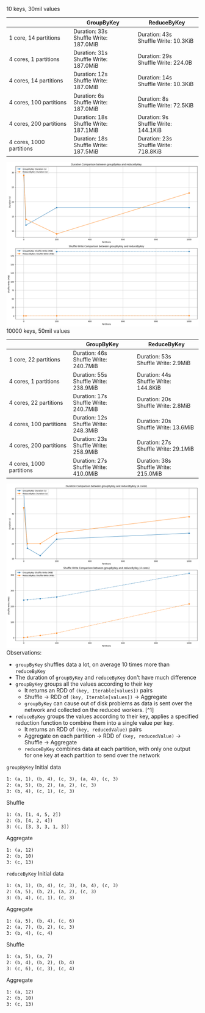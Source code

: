 10 keys, 30mil values

|                          | GroupByKey                               | ReduceByKey                              |
| ------------------------ | ---------------------------------------- | ---------------------------------------- |
| 1 core, 14 partitions    | Duration: 33s<br>Shuffle Write: 187.0MiB | Duration: 43s<br>Shuffle Write: 10.3KiB  |
| 4 cores, 1 partitions    | Duration: 31s<br>Shuffle Write: 187.0MiB | Duration: 29s<br>Shuffle Write: 224.0B   |
| 4 cores, 14 partitions   | Duration: 12s<br>Shuffle Write: 187.0MiB | Duration: 14s<br>Shuffle Write: 10.3KiB  |
| 4 cores, 100 partitions  | Duration: 6s<br>Shuffle Write: 187.0MiB  | Duration: 8s<br>Shuffle Write: 72.5KiB   |
| 4 cores, 200 partitions  | Duration: 18s<br>Shuffle Write: 187.1MiB | Duration: 9s<br>Shuffle Write: 144.1KiB  |
| 4 cores, 1000 partitions | Duration: 18s<br>Shuffle Write: 187.5MiB | Duration: 23s<br>Shuffle Write: 718.8KiB |
![](Images/Pasted%20image%2020240730213813.png)
10000 keys, 50mil values

|                          | GroupByKey                               | ReduceByKey                              |
| ------------------------ | ---------------------------------------- | ---------------------------------------- |
| 1 core, 22 partitions    | Duration: 46s<br>Shuffle Write: 240.7MiB | Duration: 53s<br>Shuffle Write: 2.9MiB   |
| 4 cores, 1 partitions    | Duration: 55s<br>Shuffle Write: 238.9MiB | Duration: 44s<br>Shuffle Write: 144.8KiB |
| 4 cores, 22 partitions   | Duration: 17s<br>Shuffle Write: 240.7MiB | Duration: 20s<br>Shuffle Write: 2.8MiB   |
| 4 cores, 100 partitions  | Duration: 12s<br>Shuffle Write: 248.3MiB | Duration: 20s<br>Shuffle Write: 13.6MiB  |
| 4 cores, 200 partitions  | Duration: 23s<br>Shuffle Write: 258.9MiB | Duration: 27s<br>Shuffle Write: 29.1MiB  |
| 4 cores, 1000 partitions | Duration: 27s<br>Shuffle Write: 410.0MiB | Duration: 38s<br>Shuffle Write: 215.0MiB |
![](Images/Pasted%20image%2020240730213800.png)
Observations:
- `groupByKey` shuffles data a lot, on average 10 times more than `reduceByKey`
- The duration of `groupByKey` and `reduceByKey` don't have much difference
- `groupByKey` groups all the values according to their key
	- It returns an RDD of `(key, Iterable[values])` pairs 
	- Shuffle → RDD of `(key, Iterable[values])` → Aggregate
	- `groupByKey` can cause out of disk problems as data is sent over the network and collected on the reduced workers. [^1]
- `reduceByKey` groups the values according to their key, applies a specified reduction function to combine them into a single value per key. 
	- It returns an RDD of `(key, reducedValue)` pairs
	- Aggregate on each partition → RDD of `(key, reducedValue)` → Shuffle → Aggregate
	- `reduceByKey` combines data at each partition, with only one output for one key at each partition to send over the network

`groupByKey`
Initial data
```
1: (a, 1), (b, 4), (c, 3), (a, 4), (c, 3)
2: (a, 5), (b, 2), (a, 2), (c, 3)
3: (b, 4), (c, 1), (c, 3)
```
Shuffle
```
1: (a, [1, 4, 5, 2])
2: (b, [4, 2, 4])
3: (c, [3, 3, 3, 1, 3])
```
Aggregate
```
1: (a, 12)
2: (b, 10)
3: (c, 13)
```

`reduceByKey`
Initial data
```
1: (a, 1), (b, 4), (c, 3), (a, 4), (c, 3)
2: (a, 5), (b, 2), (a, 2), (c, 3)
3: (b, 4), (c, 1), (c, 3)
```
Aggregate
```
1: (a, 5), (b, 4), (c, 6)
2: (a, 7), (b, 2), (c, 3)
3: (b, 4), (c, 4)
```
Shuffle
```
1: (a, 5), (a, 7)
2: (b, 4), (b, 2), (b, 4)
3: (c, 6), (c, 3), (c, 4)
```
Aggregate
```
1: (a, 12)
2: (b, 10)
3: (c, 13)
```
